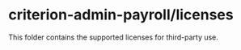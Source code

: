 # criterion-admin-payroll/licenses

This folder contains the supported licenses for third-party use.
